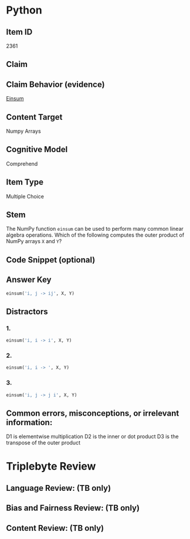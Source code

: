 # Python 

## Item ID
2361

## Claim

## Claim Behavior (evidence)

[Einsum](https://numpy.org/doc/stable/reference/generated/numpy.einsum.html)

## Content Target
Numpy Arrays

## Cognitive Model
Comprehend

## Item Type
Multiple Choice

## Stem

The NumPy function `einsum` can be used to perform many common linear algebra operations. Which of the following computes the outer product of NumPy arrays `X` and `Y`?


## Code Snippet (optional)

## Answer Key

```python
einsum('i, j -> ij', X, Y)
```

## Distractors

### 1.

```python
einsum('i, i -> i', X, Y)
```

### 2.

```python
einsum('i, i -> ', X, Y)
```

### 3.

```python
einsum('i, j -> j i', X, Y)
```


## Common errors, misconceptions, or irrelevant information:

D1 is elementwise multiplication
D2 is the inner or dot product
D3 is the transpose of the outer product


# Triplebyte Review


## Language Review: (TB only)


## Bias and Fairness Review: (TB only)


## Content Review: (TB only)

